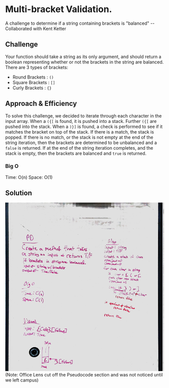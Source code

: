 # Multi-bracket Validation.
<!-- Short summary or background information -->
A challenge to determine if a string containing brackets is "balanced" -- Collaborated with Kent Ketter

## Challenge
<!-- Description of the challenge -->
Your function should take a string as its only argument, and should return a boolean representing whether or not the brackets in the string are balanced. There are 3 types of brackets:

* Round Brackets : `()`
* Square Brackets : `[]`
* Curly Brackets : `{}`

## Approach & Efficiency
<!-- What approach did you take? Why? What is the Big O space/time for this approach? -->
To solve this challenge, we decided to iterate through each character in the input array. When a `({[` is found, it is pushed into a stack. Further `({[` are pushed into the stack. When a `)}]` is found, a check is performed to see if it matches the bracket on top of the stack. If there is a match, the stack is popped. If there is no match, or the stack is not empty at the end of the string iteration, then the brackets are determined to be unbalanced and a `false` is returned. If at the end of the string iteration completes, and the stack is empty, then the brackets are balanced and `true` is returned.

### Big O
Time: O(n)
Space: O(1)

## Solution
<!-- Embedded whiteboard image -->
![Multi Bracket Validation](../../assets/MultiBracketValidation.jpeg)
(Note: Office Lens cut off the Pseudocode section and was not noticed until we left campus)